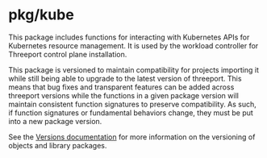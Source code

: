 # pkg/kube

This package includes functions for interacting with Kubernetes APIs for
Kubernetes resource management.  It is used by the workload controller for
Threeport control plane installation.

This package is versioned to maintain compatibility for projects importing it
while still being able to upgrade to the latest version of threeport. This
means that bug fixes and transparent features can be added across threeport
versions while the functions in a given package version will maintain consistent
function signatures to preserve compatibility.  As such, if function signatures
or fundamental behaviors change, they must be put into a new package version.

See the [Versions documentation](../../docs/versions.md) for more information
on the versioning of objects and library packages.

